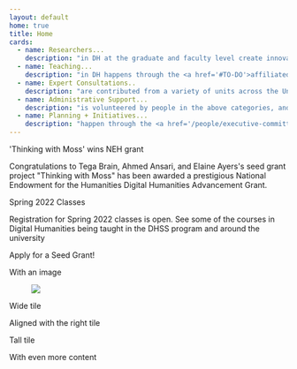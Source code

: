 ```yaml
---
layout: default
home: true
title: Home
cards:
  - name: Researchers...
    description: "in DH at the graduate and faculty level create innovative scholarship and new forms of scholarship. To see some of the many people who have been working in this area, look through some of our <a href='#TO-DO'>seed grants</a> and <a href='#TO-DO'>other projects</a>."
  - name: Teaching...
    description: "in DH happens through the <a href='#TO-DO'>affiliated faculty in the Program in Digital Humanities and Social Sciences</a> and the <a href='#TO-DO'>summer internship program</a>."
  - name: Expert Consultations..
    description: "are contributed from a variety of units across the University."
  - name: Administrative Support...
    description: "is volunteered by people in the above categories, and through the NYU Center for the Humanities."
  - name: Planning + Initiatives...
    description: "happen through the <a href='/people/executive-committee'>DH Initiative Technology Committee</a> run through, and through the <a href='#TO-DO'>Digital Humanities Faculty Steering Committee</a>."
---
```


<div class="tile is-ancestor">
  <div class="tile is-vertical is-8">
    <div class="tile">
      <div class="tile is-parent is-vertical">
        <article class="tile is-child notification is-primary">
          <p class="title">'Thinking with Moss' wins NEH grant</p>
          <p class="subtitle">Congratulations to Tega Brain, Ahmed Ansari, and Elaine Ayers's seed grant project "Thinking with Moss" has been awarded a prestigious National Endowment for the Humanities Digital Humanities Advancement Grant.</p>
        </article>
        <article class="tile is-child notification is-warning">
          <p class="title">Spring 2022 Classes</p>
          <p class="subtitle">Registration for Spring 2022 classes is open. See some of the courses in Digital Humanities being taught in the DHSS program and around the university</p>
        </article>
      </div>
      <div class="tile is-parent">
        <article class="tile is-child notification is-info">
          <p class="title">Apply for a Seed Grant!</p>
          <p class="subtitle">With an image</p>
          <figure class="image is-4by3">
            <img src="https://bulma.io/images/placeholders/640x480.png">
          </figure>
        </article>
      </div>
    </div>
    <div class="tile is-parent">
      <article class="tile is-child notification is-danger">
        <p class="title">Wide tile</p>
        <p class="subtitle">Aligned with the right tile</p>
        <div class="content">
          <!-- Content -->
        </div>
      </article>
    </div>
  </div>
  <div class="tile is-parent">
    <article class="tile is-child notification is-success">
      <div class="content">
        <p class="title">Tall tile</p>
        <p class="subtitle">With even more content</p>
        <div class="content">
          <!-- Content -->
        </div>
      </div>
    </article>
  </div>
</div>

<!-- {% include custom/simple-cards.html cards=page.cards columns=2 full_width=false color_tiles=true %} -->
